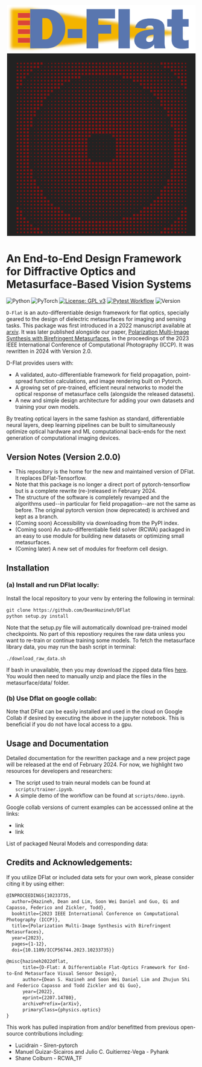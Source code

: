 <div align="center">
  <img src=/docs/DFlat_Long.png alt="Dflat" width="500"/>
</div>
<div align="center">
  <img src=/docs/autoGDS_metalens.png alt="Dflat" width="500"/>
</div>

# An End-to-End Design Framework for Diffractive Optics and Metasurface-Based Vision Systems
![Python](https://img.shields.io/badge/python-3670A0?style=for-the-badge&logo=python&logoColor=ffdd54)
![PyTorch](https://img.shields.io/badge/PyTorch-%23EE4C2C.svg?style=for-the-badge&logo=PyTorch&logoColor=white)
[![License: GPL v3](https://img.shields.io/badge/License-GPLv3-blue.svg)](https://www.gnu.org/licenses/gpl-3.0)
[![Pytest Workflow](https://github.com/DeanHazineh/DFlat-pytorch/actions/workflows/pytest.yml/badge.svg?branch=dflat_v2.0.0)](https://github.com/DeanHazineh/DFlat-pytorch/actions/workflows/pytest.yml)
![Version](https://img.shields.io/badge/version-2.0.0-blue)

`D-Flat` is an auto-differentiable design framework for flat optics, specially geared to the design of dielectric metasurfaces for imaging and sensing tasks. This package was first introduced in a 2022 manuscript available at <a href="https://arxiv.org/abs/2207.14780" target="_blank">arxiv</a>. It was later published alongside our paper, <a href="https://deanhazineh.github.io/publications/Multi_Image_Synthesis/MIS_Home.html" target="_blank"> Polarization Multi-Image Synthesis with Birefringent Metasurfaces</a>, in the proceedings of the 2023 IEEE International Conference of Computational Photography (ICCP). It was rewritten in 2024 with Version 2.0.

D-Flat provides users with:
- A validated, auto-differentiable framework for field propagation, point-spread function calculations, and image rendering built on Pytorch.
- A growing set of pre-trained, efficient neural networks to model the optical response of metasurface cells (alongside the released datasets).
- A new and simple design architecture for adding your own datasets and training your own models.
  
By treating optical layers in the same fashion as standard, differentiable neural layers, deep learning pipelines can be built to simultaneously optimize optical hardware and ML computational back-ends for the next generation of computational imaging devices.

## Version Notes (Version 2.0.0)
- This repository is the home for the new and maintained version of DFlat. It replaces DFlat-Tensorflow.
- Note that this package is no longer a direct port of pytorch-tensorflow but is a complete rewrite (re-)released in February 2024. 
- The structure of the software is completely revamped and the algorithms used--in particular for field propagation--are not the same as before. The original pytorch version (now deprecated) is archived and kept as a branch.
- (Coming soon) Accessibility via downloading from the PyPI index.
- (Coming soon) An auto-differentiable field solver (RCWA) packaged in an easy to use module for building new datasets or optimizing small metasurfaces.
- (Coming later) A new set of modules for freeform cell design.

## Installation 
### (a) Install and run DFlat locally:
Install the local repository to your venv by entering the following in terminal:
```
git clone https://github.com/DeanHazineh/DFlat
python setup.py install
```
Note that the setup.py file will automatically download pre-trained model checkpoints. No part of this repostiory requires the raw data unless you want to re-train or continue training some models. To fetch the metasurface library data, you may run the bash script in terminal:
```
./download_raw_data.sh
```
If bash in unavailable, then you may download the zipped data files <a href="https://www.dropbox.com/scl/fi/efzz37tlejkkplo7pe7vs/data.zip?rlkey=malv67btexvfhkyhbiasgrai0&dl=1" target="_blank">here</a>. You would then need to manually unzip and place the files in the metasurface/data/ folder. 

### (b) Use Dflat on google collab:
Note that DFlat can be easily installed and used in the cloud on Google Collab if desired by executing the above in the jupyter notebook. This is beneficial if you do not have local access to a gpu. 


## Usage and Documentation
Detailed documentation for the rewritten package and a new project page will be released at the end of February 2024. For now, we highlight two resources for developers and researchers:
 - The script used to train neural models can be found at `scripts/trainer.ipynb`.
 - A simple demo of the workflow can be found at `scripts/demo.ipynb`. 

Google collab versions of current examples can be accesssed online at the links:
- link
- link

List of packaged Neural Models and corresponding data:

  
## Credits and Acknowledgements:
If you utilize DFlat or included data sets for your own work, please consider citing it by using either:

```
@INPROCEEDINGS{10233735,
  author={Hazineh, Dean and Lim, Soon Wei Daniel and Guo, Qi and Capasso, Federico and Zickler, Todd},
  booktitle={2023 IEEE International Conference on Computational Photography (ICCP)}, 
  title={Polarization Multi-Image Synthesis with Birefringent Metasurfaces}, 
  year={2023},
  pages={1-12},
  doi={10.1109/ICCP56744.2023.10233735}}
```
```
@misc{hazineh2022dflat,
      title={D-Flat: A Differentiable Flat-Optics Framework for End-to-End Metasurface Visual Sensor Design}, 
      author={Dean S. Hazineh and Soon Wei Daniel Lim and Zhujun Shi and Federico Capasso and Todd Zickler and Qi Guo},
      year={2022},
      eprint={2207.14780},
      archivePrefix={arXiv},
      primaryClass={physics.optics}
}
```

This work has pulled inspiration from and/or benefitted from previous open-source contributions including:
 * Lucidrain - Siren-pytorch
 * Manuel Guizar-Sicairos and Julio C. Guitierrez-Vega - Pyhank
 * Shane Colburn - RCWA_TF



